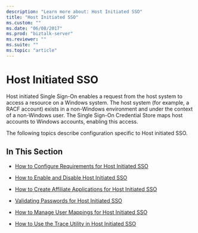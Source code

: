 ```yaml
---
description: "Learn more about: Host Initiated SSO"
title: "Host Initiated SSO"
ms.custom: ""
ms.date: "06/08/2017"
ms.prod: "biztalk-server"
ms.reviewer: ""
ms.suite: ""
ms.topic: "article"
---
```

# Host Initiated SSO
Host initiated Single Sign-On enables a request from the host system to access a resource on a Windows system. The host system (for example, a RACF account) exists in a non-Windows environment and under the context of a non-Windows user. The Single Sign-On Credential Store maps host accounts to Windows accounts, enabling this access.  
  
 The following topics describe configuration specific to Host initiated SSO.  
  
## In This Section  
  
-   [How to Configure Requirements for Host Initiated SSO](../core/how-to-configure-requirements-for-host-initiated-sso.md)  
  
-   [How to Enable and Disable Host Initiated SSO](../core/how-to-enable-and-disable-host-initiated-sso.md)  
  
-   [How to Create Affiliate Applications for Host Initiated SSO](../core/how-to-create-affiliate-applications-for-host-initiated-sso.md)  
  
-   [Validating Passwords for Host Initiated SSO](../core/validating-passwords-for-host-initiated-sso.md)  
  
-   [How to Manage User Mappings for Host Initiated SSO](../core/how-to-manage-user-mappings-for-host-initiated-sso.md)  
  
-   [How to Use the Trace Utility in Host Initiated SSO](../core/how-to-use-the-trace-utility-in-host-initiated-sso.md)
